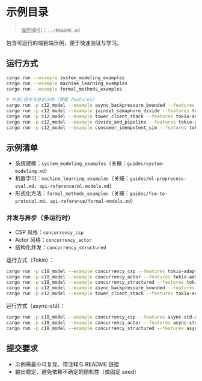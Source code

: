 # 示例目录

> 返回索引：`../README.md`

包含可运行的端到端示例，便于快速验证与学习。

## 运行方式

```bash
cargo run --example system_modeling_examples
cargo run --example machine_learning_examples
cargo run --example formal_methods_examples

# 并发/异步与稳态示例（需要 features）
cargo run -p c12_model --example async_backpressure_bounded --features tokio-adapter
cargo run -p c12_model --example joinset_semaphore_divide --features tokio-adapter
cargo run -p c12_model --example tower_client_stack --features tokio-adapter,tower-examples
cargo run -p c12_model --example divide_and_pipeline --features tokio-adapter
cargo run -p c12_model --example consumer_idempotent_sim --features tokio-adapter
```

## 示例清单

- 系统建模：`system_modeling_examples`（关联：`guides/system-modeling.md`）
- 机器学习：`machine_learning_examples`（关联：`guides/ml-preprocess-eval.md`、`api-reference/ml-models.md`）
- 形式化方法：`formal_methods_examples`（关联：`guides/fsm-to-protocol.md`、`api-reference/formal-models.md`）

### 并发与异步（多运行时）

- CSP 风格：`concurrency_csp`
- Actor 风格：`concurrency_actor`
- 结构化并发：`concurrency_structured`

运行方式（Tokio）：

```bash
cargo run -p c18_model --example concurrency_csp --features tokio-adapter
cargo run -p c18_model --example concurrency_actor --features tokio-adapter
cargo run -p c18_model --example concurrency_structured --features tokio-adapter
cargo run -p c12_model --example async_backpressure_bounded --features tokio-adapter
cargo run -p c12_model --example tower_client_stack --features tokio-adapter,tower-examples
```

运行方式（async-std）：

```bash
cargo run -p c18_model --example concurrency_csp --features async-std-adapter
cargo run -p c18_model --example concurrency_actor --features async-std-adapter
cargo run -p c18_model --example concurrency_structured --features async-std-adapter
```

## 提交要求

- 示例需最小可复现、带注释与 README 链接
- 输出稳定、避免依赖不确定的随机性（或固定 seed）

